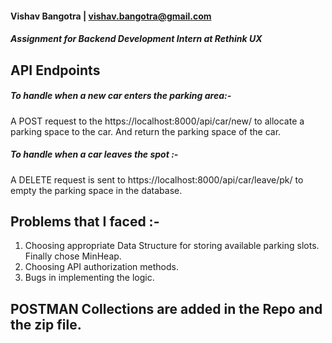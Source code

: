 #### Vishav Bangotra | vishav.bangotra@gmail.com
##### Assignment for Backend Development Intern at Rethink UX

## API Endpoints
##### To handle when a new car enters the parking area:-
A POST request to the https://localhost:8000/api/car/new/ to allocate a parking space to the car. And return the parking space of the car.
##### To handle when a car leaves the spot :-
A DELETE request is sent to https://localhost:8000/api/car/leave/pk/ to empty the parking space in the database.


## Problems that I faced :-
1. Choosing appropriate Data Structure for storing available parking slots. Finally chose MinHeap.
1. Choosing API authorization methods.
1. Bugs in implementing the logic.

## POSTMAN Collections are added in the Repo and the zip file.
